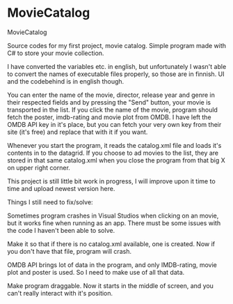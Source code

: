 # MovieCatalog

MovieCatalog

Source codes for my first project, movie catalog. Simple program made with C# to store your movie collection.

I have converted the variables etc. in english, but unfortunately I wasn't able to convert the names of executable files properly, so those are in finnish. UI and the codebehind is in english though.

You can enter the name of the movie, director, release year and genre in their respected fields and by pressing the "Send" button, your movie is transported in the list. If you click the name of the movie, program should fetch the poster, imdb-rating and movie plot from OMDB. I have left the OMDB API key in it's place, but you can fetch your very own key from their site (it's free) and replace that with it if you want.

Whenever you start the program, it reads the catalog.xml file and loads it's contents in to the datagrid. If you choose to ad movies to the list, they are stored in that same catalog.xml when you close the program from that big X on upper right corner.

This project is still little bit work in progress, I will improve upon it time to time and upload newest version here.

Things I still need to fix/solve:

Sometimes program crashes in Visual Studios when clicking on an movie, but it works fine when running as an app. There must be some issues with the code I haven't been able to solve.

Make it so that if there is no catalog.xml available, one is created. Now if you don't have that file, program will crash.

OMDB API brings lot of data in the program, and only IMDB-rating, movie plot and poster is used. So I need to make use of all that data.

Make program draggable. Now it starts in the middle of screen, and you can't really interact with it's position.
